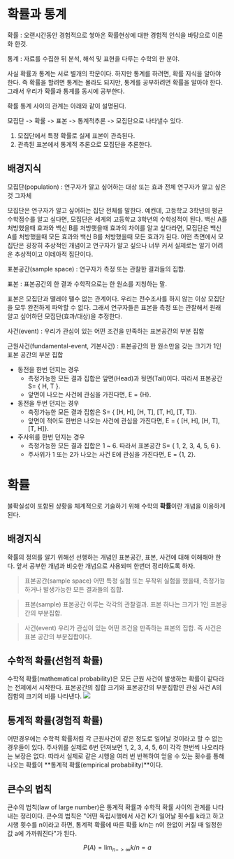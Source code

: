 # 확률과 통계

확률 
: 오랜시간동안 경험적으로 쌓아온 확률현상에 대한 경험적 인식을 바탕으로 이론화 한것.

통계 
: 자료를 수집한 뒤 분석, 해석 및 표현을 다루는 수학의 한 분야.

사실 확률과 통계는 서로 별개의 학문이다. 하지만 통계를 하려면, 확률 지식을 알아야 한다. 
즉 확률을 할려면 통계는 몰라도 되지만, 통계를 공부하려면 확률을 알아야 한다. 그래서 우리가 확률과 통계를 동시에 공부한다. 

확률 통계 사이의 관계는 아래와 같이 설명된다.

모집단 -> 확률 -> 표본 -> 통계적추론 -> 모집단으로 나타낼수 있다. 
1) 모집단에서 특정 확률로 실제 표본이 관측된다. 
2) 관측된 표본에서 통계적 추론으로 모집단을 추론한다.

## 배경지식

모집단(population) 
: 연구자가 알고 싶어하는 대상  또는 효과 전체
연구자가 알고 싶은 것 그자체

모집단은 연구자가 알고 싶어하는 집단 전체를 말한다. 예컨데, 고등학교 3학년의 평균 수학점수를 알고 싶다면, 모집단은 세계의 고등학교 3학년의 수학성적이 된다. 
백신 A를 처방했을때 효과와 백신 B를 처방햇을때 효과의 차이를 알고 싶다라면, 모집단은 백신 A를 처방했을때 모든 효과와 백신 B를 처방했을때 모든 효과가 된다.
어떤 측면에서 모집단은 굉장히 추상적인 개념이고 연구자가 알고 싶으나 너무 커서 실제로는 알기 어려운 추상적이고 이데아적 집단이다. 

표본공간(sample space)
: 연구자가 측정 또는 관찰한 결과들의 집합.

표본 
: 표본공간의 한 결과 수학적으로는 한 원소를 지칭하는 말.

표본은 모집단과 뗄레야 뗄수 없는 관계이다. 우리는 전수조사를 하지 않는 이상 모집단을 모두 완전하게 파악할 수 없다. 그래서 연구자들은 표본을 측정 또는 관찰해서 원래 알고 싶어하던 모집단(효과/대상)을 추정한다.

사건(event)
: 우리가 관심이 있는 어떤 조건을 만족하는 표본공간의 부분 집합

근원사건(fundamental-event, 기본사건)
:  표본공간의 한 원소만을 갖는 크기가 1인 표본 공간의 부분 집합

- 동전을 한번 던지는 경우
	- 측정가능한 모든 결과 집합은 앞면(Head)과 뒷면(Tail)이다. 따라서 표본공간 S= { H, T }.
	- 앞면이 나오는 사건에 관심을 가진다면, E = {H}.
- 동전을 두번 던지는 경우
	- 측정가능한 모든 결과 집합은 S= { [H, H], [H, T], [T, H], [T, T]}.
	- 앞면이 적어도 한번은 나오는 사건에 관심을 가진다면, E = { [H, H], [H, T], [T, H]}.
- 주사위를 한번 던지는 경우
	- 측정가능한 모든 결과 집합은 1 ~ 6. 따라서 표본공간 S= { 1, 2, 3, 4, 5, 6 }.
	- 주사위가 1 또는 2가 나오는 사건 E에 관심을 가진다면, E = {1, 2}.

# 확률

불확실성이 포함된 상황을 체계적으로 기술하기 위해 수학의  **확률**이란 개념을 이용하게 된다. 

## 배경지식

확률의 정의를 알기 위해선 선행하는 개념인 표본공간, 표본, 사건에 대해 이해해야 한다. 앞서 공부한 개념과 비슷한 개념으로 사용되며 한번더 정리하도록 하자.

> 표본공간(sample space)
> 어떤 특정 실험 또는 무작위 실험을 했을때, 측정가능하거나 발생가능한 모든 결과들의 집합.

> 표본(sample)
> 표본공간 이루는 각각의 관찰결과. 
> 표본 하나는 크기가 1인 표본공간의 부분집합.

>사건(event)
>우리가 관심이 있는 어떤 조건을 만족하는 표본의 집합. 즉 사건은 표본 공간의 부분집합이다.


## 수학적 확률(선험적 확률)

수학적 확률(mathematical probability)은 모든 근원 사건이 발생하는 확률이 같다라는 전제에서 시작한다. 
표본공간의 집합 크기와 표본공간의 부분집합인 관심 사건 A의 집합의 크기의 비를 나타낸다.
![](http://postfiles14.naver.net/20160829_269/freewheel3_14724562146704ylk3_JPEG/KakaoTalk_20160829_152225403.jpg?type=w773)


## 통계적 확률(경험적 확률)

어떤경우에는 수학적 확률처럼 각 근원사건이 같은 정도로 일어날 것이라고 할 수 없는 경우들이 있다. 주사위를 실제로 6번 던져보면 1, 2, 3, 4, 5, 6이 각각 한번씩 나오리라는 보장은 없다. 따라서 실제로 같은 시행을 여러 번 반복하여 얻을 수 있는 횟수를 통해 나오는 확률이  **통계적 확률(empirical probability)**이다.

## 큰수의 법칙
큰수의 법칙(law of large number)은 통계적 확률과 수학적 확률 사이의 관계를 나타내는 정리이다. 큰수의 법칙은 "어떤 독립시행에서 사건 K가 일어날 횟수를 k라고 하고 시행 횟수를 n이라고 하면, 통계적 확률에 따른 확률 k/n는 n이 한없이 커질 때 일정한 값 a에 가까워진다"가 된다.

$$P(A) = \lim_{n->∞} k/n = a$$




<!--stackedit_data:
eyJoaXN0b3J5IjpbLTExMTY2OTU0MjldfQ==
-->